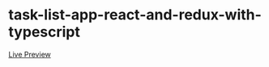 # task-list-app-react-and-redux-with-typescript

[Live Preview](https://apps.damirpristav.com/task-list-react-typescript/)
